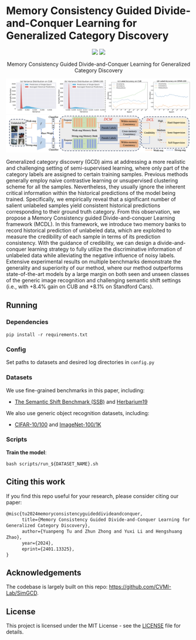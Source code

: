 # Memory Consistency Guided Divide-and-Conquer Learning for Generalized Category Discovery


<p align="center">
    <a href="https://arxiv.org/pdf/2401.13325v1"><img src="https://img.shields.io/badge/-Arxiv%202024-68488b"></a>
  <a href="https://github.com/CVMI-Lab/SlotCon/blob/master/LICENSE"><img src="https://img.shields.io/badge/License-MIT-blue.svg"></a>
</p>
<p align="center">
	Memory Consistency Guided Divide-and-Conquer Learning for Generalized Category Discovery<br>
</p>

![teaser](assets/2.png)
![teaser](assets/1.png)


Generalized category discovery (GCD) aims at addressing a more realistic and challenging setting of semi-supervised learning, where only part of the category labels are assigned to certain training samples. Previous methods generally employ naive contrastive learning or unsupervised clustering scheme for all the samples. Nevertheless, they usually ignore the inherent critical information within the historical predictions of the model being trained. Specifically, we empirically reveal that a significant number of salient unlabeled samples yield consistent historical predictions corresponding to their ground truth category. From this observation, we propose a Memory Consistency guided Divide-and-conquer Learning framework (MCDL). In this framework, we introduce two memory banks to record historical prediction of unlabeled data, which are exploited to measure the credibility of each sample in terms of its prediction consistency. With the guidance of credibility, we can design a divide-and-conquer learning strategy to fully utilize the discriminative information of unlabeled data while alleviating the negative influence of noisy labels. Extensive experimental results on multiple benchmarks demonstrate the generality and superiority of our method, where our method outperforms state-of-the-art models by a large margin on both seen and unseen classes of the generic image recognition and challenging semantic shift settings (i.e., with +8.4% gain on CUB and +8.1% on Standford Cars).

## Running

### Dependencies

```
pip install -r requirements.txt
```

### Config

Set paths to datasets and desired log directories in ```config.py```


### Datasets

We use fine-grained benchmarks in this paper, including:

* [The Semantic Shift Benchmark (SSB)](https://github.com/sgvaze/osr_closed_set_all_you_need#ssb) and [Herbarium19](https://www.kaggle.com/c/herbarium-2019-fgvc6)

We also use generic object recognition datasets, including:

* [CIFAR-10/100](https://pytorch.org/vision/stable/datasets.html) and [ImageNet-100/1K](https://image-net.org/download.php)


### Scripts

**Train the model**:

```
bash scripts/run_${DATASET_NAME}.sh
```

## Citing this work

If you find this repo useful for your research, please consider citing our paper:

```
@misc{tu2024memoryconsistencyguideddivideandconquer,
      title={Memory Consistency Guided Divide-and-Conquer Learning for Generalized Category Discovery}, 
      author={Yuanpeng Tu and Zhun Zhong and Yuxi Li and Hengshuang Zhao},
      year={2024},
      eprint={2401.13325},
}
```

## Acknowledgements

The codebase is largely built on this repo: https://github.com/CVMI-Lab/SimGCD.

## License

This project is licensed under the MIT License - see the [LICENSE](LICENSE) file for details.
